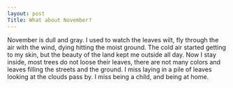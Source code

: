 ```yaml
---
layout: post
Title: What about November?
---
```


November is dull and gray. I used to watch the leaves wilt, fly through 
the air with the wind, dying hitting the moist ground. The cold air 
started getting to my skin, but the beauty of the land kept me outside 
all day. 
Now I stay inside, most trees do not loose their leaves, there are not 
many colors and leaves filling the streets and the ground. I miss laying 
in a pile of leaves looking at the clouds pass by. I miss being a child, 
and being at home. 
